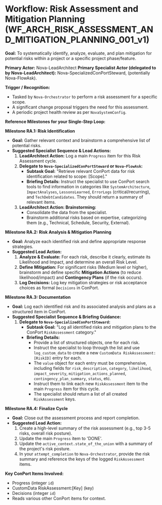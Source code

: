 # Workflow: Risk Assessment and Mitigation Planning (WF_ARCH_RISK_ASSESSMENT_AND_MITIGATION_PLANNING_001_v1)

**Goal:** To systematically identify, analyze, evaluate, and plan mitigation for potential risks within a project or a specific project phase/feature.

**Primary Actor:** Nova-LeadArchitect
**Primary Specialist Actor (delegated to by Nova-LeadArchitect):** Nova-SpecializedConPortSteward, (potentially Nova-FlowAsk).

**Trigger / Recognition:**

- Tasked by `Nova-Orchestrator` to perform a risk assessment for a specific scope.
- A significant change proposal triggers the need for this assessment.
- A periodic project health review as per `NovaSystemConfig`.

**Reference Milestones for your Single-Step Loop:**

**Milestone RA.1: Risk Identification**

- **Goal:** Gather relevant context and brainstorm a comprehensive list of potential risks.
- **Suggested Specialist Sequence & Lead Actions:**
  1.  **LeadArchitect Action:** Log a main `Progress` item for this Risk Assessment cycle.
  2.  **Delegate to `Nova-SpecializedConPortSteward` or `Nova-FlowAsk`:**
      - **Subtask Goal:** "Retrieve relevant ConPort data for risk identification related to scope: [Scope]."
      - **Briefing Details:** Instruct the specialist to use ConPort search tools to find information in categories like `SystemArchitecture`, `ImpactAnalyses`, `LessonsLearned`, `ErrorLogs` (critical/recurring), and `TechDebtCandidates`. They should return a summary of relevant items.
  3.  **LeadArchitect Action: Brainstorming:**
      - Consolidate the data from the specialist.
      - Brainstorm additional risks based on expertise, categorizing them (e.g., Technical, Schedule, Security, External).

**Milestone RA.2: Risk Analysis & Mitigation Planning**

- **Goal:** Analyze each identified risk and define appropriate response strategies.
- **Suggested Lead Action:**
  1.  **Analyze & Evaluate:** For each risk, describe it clearly, estimate its Likelihood and Impact, and determine an overall Risk Level.
  2.  **Define Mitigation:** For significant risks (Medium level or higher), brainstorm and define specific **Mitigation Actions** (to reduce likelihood/impact) and **Contingency Plans** (if the risk occurs).
  3.  **Log Decisions:** Log key mitigation strategies or risk acceptance choices as formal `Decisions` in ConPort.

**Milestone RA.3: Documentation**

- **Goal:** Log each identified risk and its associated analysis and plans as a structured item in ConPort.
- **Suggested Specialist Sequence & Briefing Guidance:**
  1.  **Delegate to `Nova-SpecializedConPortSteward`:**
      - **Subtask Goal:** "Log all identified risks and mitigation plans to the ConPort `RiskAssessment` category."
      - **Briefing Details:**
        - Provide a list of structured objects, one for each risk.
        - Instruct the specialist to loop through the list and use `log_custom_data` to create a new `CustomData RiskAssessment:[RiskID]` entry for each.
        - The `value` object for each entry must be comprehensive, including fields for `risk_description`, `category`, `likelihood`, `impact_severity`, `mitigation_actions_planned`, `contingency_plan_summary`, `status`, etc.
        - Instruct them to link each new `RiskAssessment` item to the main `Progress` item for this cycle.
        - The specialist should return a list of all created `RiskAssessment` keys.

**Milestone RA.4: Finalize Cycle**

- **Goal:** Close out the assessment process and report completion.
- **Suggested Lead Action:**
  1.  Create a high-level summary of the risk assessment (e.g., top 3-5 risks, overall risk posture).
  2.  Update the main `Progress` item to 'DONE'.
  3.  Update the `active_context.state_of_the_union` with a summary of the project's risk posture.
  4.  In your `attempt_completion` to `Nova-Orchestrator`, provide the risk summary and reference the keys of the logged `RiskAssessment` items.

**Key ConPort Items Involved:**

- Progress (integer `id`)
- CustomData RiskAssessment:[Key] (key)
- Decisions (integer `id`)
- Reads various other ConPort items for context.
